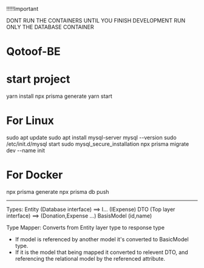 !!!!!Important

DONT RUN THE CONTAINERS UNTIL YOU FINISH DEVELOPMENT
RUN ONLY THE DATABASE CONTAINER


# Qotoof-BE

# start project
yarn install
npx prisma generate
yarn start

# For Linux
sudo apt update
sudo apt install mysql-server
mysql --version
sudo /etc/init.d/mysql start
sudo mysql_secure_installation
npx prisma migrate dev --name init

# For Docker

npx prisma generate
npx prisma db push

-----------------------------------
Types:
Entity (Database interface) ==> I... (IExpense)
DTO (Top layer interface) ==> (Donation,Expense ...)
BasisModel (id,name)


Type Mapper:
Converts from Entity layer type to response type 
* If model is referenced by another model it's converted to BasicModel type.
* If it is the model that being mapped it converted to relevent DTO, and referencing the relational model by the referenced attribute.